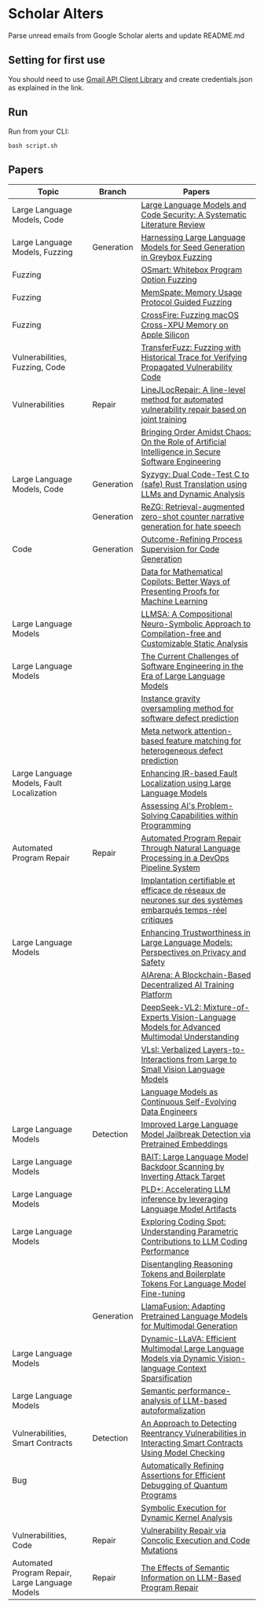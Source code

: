 # Scholar Alters
Parse unread emails from Google Scholar alerts and update README.md

## Setting for first use
You should need to use [Gmail API Client Library](https://developers.google.com/gmail/api/quickstart/python) and create
credentials.json as explained in the link.

## Run
Run from your CLI:
```
bash script.sh
```
## Papers

| Topic | Branch | Papers |
| --- | --- | --- |
| Large Language Models, Code |  | [Large Language Models and Code Security: A Systematic Literature Review](https://scholar.google.com/scholar_url?url=https://arxiv.org/pdf/2412.15004&hl=en&sa=X&d=10268163916741509205&ei=8_RoZ4GnIYCX6rQPjNn28Q0&scisig=AFWwaeZNSZ9WUHbSraZxk4qg9Xpz&oi=scholaralrt&hist=apJ4fD8AAAAJ:1878193813677419122:AFWwaebnAK6dY8A06r0yyM87AWUg&html=&pos=0&folt=cit) |
| Large Language Models, Fuzzing | Generation | [Harnessing Large Language Models for Seed Generation in Greybox Fuzzing](https://scholar.google.com/scholar_url?url=https://arxiv.org/pdf/2411.18143&hl=en&sa=X&d=4307449344127975686&ei=8_RoZ_jCK8yR6rQPmdmxyA0&scisig=AFWwaeaNu62QkDkZt05V_2sQ4q8G&oi=scholaralrt&hist=apJ4fD8AAAAJ:11137134570824175991:AFWwaeZJgvZkFmSwNlRigHvrI7d8&html=&pos=0&folt=rel) |
| Fuzzing |  | [OSmart: Whitebox Program Option Fuzzing](https://scholar.google.com/scholar_url?url=https://dl.acm.org/doi/pdf/10.1145/3658644.3690228&hl=en&sa=X&d=5904285857975094724&ei=8_RoZ_jCK8yR6rQPmdmxyA0&scisig=AFWwaeZcYeCjL7gfkZrZBmd5wp0K&oi=scholaralrt&hist=apJ4fD8AAAAJ:11137134570824175991:AFWwaeZJgvZkFmSwNlRigHvrI7d8&html=&pos=1&folt=rel) |
| Fuzzing |  | [MemSpate: Memory Usage Protocol Guided Fuzzing](https://scholar.google.com/scholar_url?url=https://link.springer.com/chapter/10.1007/978-981-96-0617-7_14&hl=en&sa=X&d=13723180342917247379&ei=8_RoZ_jCK8yR6rQPmdmxyA0&scisig=AFWwaeb-0clKcM_st7PcZsoaKJMs&oi=scholaralrt&hist=apJ4fD8AAAAJ:11137134570824175991:AFWwaeZJgvZkFmSwNlRigHvrI7d8&html=&pos=2&folt=rel) |
| Fuzzing |  | [CrossFire: Fuzzing macOS Cross-XPU Memory on Apple Silicon](https://scholar.google.com/scholar_url?url=https://dl.acm.org/doi/abs/10.1145/3658644.3690376&hl=en&sa=X&d=6101374115050692529&ei=8_RoZ_jCK8yR6rQPmdmxyA0&scisig=AFWwaeabWKlGTqWbBEKdUxica9cC&oi=scholaralrt&hist=apJ4fD8AAAAJ:11137134570824175991:AFWwaeZJgvZkFmSwNlRigHvrI7d8&html=&pos=3&folt=rel) |
| Vulnerabilities, Fuzzing, Code |  | [TransferFuzz: Fuzzing with Historical Trace for Verifying Propagated Vulnerability Code](https://scholar.google.com/scholar_url?url=https://arxiv.org/pdf/2411.18347&hl=en&sa=X&d=9201415783353455238&ei=8_RoZ_jCK8yR6rQPmdmxyA0&scisig=AFWwaeb3rzR9VoPycfXRlyJeEle8&oi=scholaralrt&hist=apJ4fD8AAAAJ:11137134570824175991:AFWwaeZJgvZkFmSwNlRigHvrI7d8&html=&pos=4&folt=rel) |
| Vulnerabilities | Repair | [LineJLocRepair: A line-level method for automated vulnerability repair based on joint training](https://scholar.google.com/scholar_url?url=https://www.sciencedirect.com/science/article/pii/S0167739X24006356&hl=en&sa=X&d=17203454120236895009&ei=8_RoZ92KNPuh6rQPosHk8Ag&scisig=AFWwaebMmhTRYXExUBFFWFJCaTKg&oi=scholaralrt&hist=apJ4fD8AAAAJ:15725322226479601129:AFWwaeYp-8wbw5OHTjoCHLP43E0V&html=&pos=0&folt=rel) |
|  |  | [Bringing Order Amidst Chaos: On the Role of Artificial Intelligence in Secure Software Engineering](https://scholar.google.com/scholar_url?url=https://www.researchgate.net/profile/Matteo-Esposito-8/publication/387219318_Bringing_Order_Amidst_Chaos_On_the_Role_of_Artificial_Intelligence_in_Secure_Software_Engineering/links/676438e387e1203c334627a3/Bringing-Order-Amidst-Chaos-On-the-Role-of-Artificial-Intelligence-in-Secure-Software-Engineering.pdf&hl=en&sa=X&d=7664989017284236368&ei=8_RoZ92KNPuh6rQPosHk8Ag&scisig=AFWwaebKol3H1Gs9YEBKVR3v2cv5&oi=scholaralrt&hist=apJ4fD8AAAAJ:15725322226479601129:AFWwaeYp-8wbw5OHTjoCHLP43E0V&html=&pos=1&folt=rel) |
| Large Language Models, Code | Generation | [Syzygy: Dual Code-Test C to (safe) Rust Translation using LLMs and Dynamic Analysis](https://scholar.google.com/scholar_url?url=https://arxiv.org/pdf/2412.14234&hl=en&sa=X&d=11300485308079154343&ei=8_RoZ5CBN_aT6rQP5NKD8A8&scisig=AFWwaea6RhtB99ncJ6en2OmfyVwa&oi=scholaralrt&hist=apJ4fD8AAAAJ:16237994392044955269:AFWwaebaLgrVcMkfKx1Gjt1mqPQn&html=&pos=0&folt=cit) |
|  | Generation | [ReZG: Retrieval-augmented zero-shot counter narrative generation for hate speech](https://scholar.google.com/scholar_url?url=https://www.sciencedirect.com/science/article/pii/S0925231224019118&hl=en&sa=X&d=17959927870399550757&ei=8_RoZ5CBN_aT6rQP5NKD8A8&scisig=AFWwaeYDZBp03luR2W51yuH0A6j7&oi=scholaralrt&hist=apJ4fD8AAAAJ:16237994392044955269:AFWwaebaLgrVcMkfKx1Gjt1mqPQn&html=&pos=1&folt=cit) |
| Code | Generation | [Outcome-Refining Process Supervision for Code Generation](https://scholar.google.com/scholar_url?url=https://arxiv.org/pdf/2412.15118&hl=en&sa=X&d=18064133246660725038&ei=8_RoZ5CBN_aT6rQP5NKD8A8&scisig=AFWwaeaeHGtAOD2EhybrW3snEUE4&oi=scholaralrt&hist=apJ4fD8AAAAJ:16237994392044955269:AFWwaebaLgrVcMkfKx1Gjt1mqPQn&html=&pos=2&folt=cit) |
|  |  | [Data for Mathematical Copilots: Better Ways of Presenting Proofs for Machine Learning](https://scholar.google.com/scholar_url?url=https://arxiv.org/pdf/2412.15184&hl=en&sa=X&d=14421140634798765274&ei=8_RoZ5CBN_aT6rQP5NKD8A8&scisig=AFWwaeYtFbnYF8-bl4gaKoWJnA4z&oi=scholaralrt&hist=apJ4fD8AAAAJ:16237994392044955269:AFWwaebaLgrVcMkfKx1Gjt1mqPQn&html=&pos=3&folt=cit) |
| Large Language Models |  | [LLMSA: A Compositional Neuro-Symbolic Approach to Compilation-free and Customizable Static Analysis](https://scholar.google.com/scholar_url?url=https://arxiv.org/pdf/2412.14399&hl=en&sa=X&d=13846466265604627725&ei=8_RoZ5CBN_aT6rQP5NKD8A8&scisig=AFWwaeZhSowDdD-ZT6KlSTgBvijq&oi=scholaralrt&hist=apJ4fD8AAAAJ:16237994392044955269:AFWwaebaLgrVcMkfKx1Gjt1mqPQn&html=&pos=4&folt=cit) |
| Large Language Models |  | [The Current Challenges of Software Engineering in the Era of Large Language Models](https://scholar.google.com/scholar_url?url=https://arxiv.org/pdf/2412.14554&hl=vi&sa=X&d=13361465696563911756&ei=8_RoZ5uRLYWU6rQPgbi84QM&scisig=AFWwaebcrmxj868JCcNz4_04RfP9&oi=scholaralrt&hist=apJ4fD8AAAAJ:11355862984917483435:AFWwaeZvT_NNWQMu4_zZrEW644gW&html=&pos=0&folt=rel) |
|  |  | [Instance gravity oversampling method for software defect prediction](https://scholar.google.com/scholar_url?url=https://www.sciencedirect.com/science/article/pii/S0950584924002623&hl=vi&sa=X&d=1175146393326855996&ei=8_RoZ5uRLYWU6rQPgbi84QM&scisig=AFWwaebAo1uAEH1VQd7wD0sIpDyR&oi=scholaralrt&hist=apJ4fD8AAAAJ:11355862984917483435:AFWwaeZvT_NNWQMu4_zZrEW644gW&html=&pos=1&folt=rel) |
|  |  | [Meta network attention-based feature matching for heterogeneous defect prediction](https://scholar.google.com/scholar_url?url=https://link.springer.com/article/10.1007/s10515-024-00480-7&hl=vi&sa=X&d=12548333613302681565&ei=8_RoZ5uRLYWU6rQPgbi84QM&scisig=AFWwaeY5PXdjFqVwfYEVDWzTSJ9z&oi=scholaralrt&hist=apJ4fD8AAAAJ:11355862984917483435:AFWwaeZvT_NNWQMu4_zZrEW644gW&html=&pos=2&folt=rel) |
| Large Language Models, Fault Localization |  | [Enhancing IR-based Fault Localization using Large Language Models](https://scholar.google.com/scholar_url?url=https://arxiv.org/pdf/2412.03754&hl=vi&sa=X&d=9486506307206835663&ei=8_RoZ5uRLYWU6rQPgbi84QM&scisig=AFWwaeaj_AYv8vYKrzVrAfhQJBo2&oi=scholaralrt&hist=apJ4fD8AAAAJ:11355862984917483435:AFWwaeZvT_NNWQMu4_zZrEW644gW&html=&pos=4&folt=rel) |
|  |  | [Assessing AI's Problem-Solving Capabilities within Programming](https://scholar.google.com/scholar_url?url=https://lup.lub.lu.se/student-papers/record/9178527/file/9178528.pdf&hl=en&sa=X&d=11810847561237494844&ei=8_RoZ5bhJfuh6rQPosHk8Ag&scisig=AFWwaeYDKWvcgMPC6cQY4HT84lx_&oi=scholaralrt&hist=apJ4fD8AAAAJ:5778505219825515303:AFWwaeaDDOggOneW-z6K3HLjAzuP&html=&pos=1&folt=cit) |
| Automated Program Repair | Repair | [Automated Program Repair Through Natural Language Processing in a DevOps Pipeline System](https://scholar.google.com/scholar_url?url=https://search.proquest.com/openview/3669b69edc42ad87fad707e0066e96f7/1%3Fpq-origsite%3Dgscholar%26cbl%3D2026366%26diss%3Dy&hl=en&sa=X&d=10231897193773691300&ei=8_RoZ5bhJfuh6rQPosHk8Ag&scisig=AFWwaebjUH7Vf_Rca0onoEzjWlIX&oi=scholaralrt&hist=apJ4fD8AAAAJ:5778505219825515303:AFWwaeaDDOggOneW-z6K3HLjAzuP&html=&pos=3&folt=cit) |
|  |  | [Implantation certifiable et efficace de réseaux de neurones sur des systèmes embarqués temps-réel critiques](https://scholar.google.com/scholar_url?url=https://theses.fr/api/v1/document/2024ESAE0033&hl=en&sa=X&d=7303388586774534032&ei=8_RoZ5bhJfuh6rQPosHk8Ag&scisig=AFWwaebeFDYyIVTh4H7BsmUn-1RV&oi=scholaralrt&hist=apJ4fD8AAAAJ:5778505219825515303:AFWwaeaDDOggOneW-z6K3HLjAzuP&html=&pos=4&folt=cit) |
| Large Language Models |  | [Enhancing Trustworthiness in Large Language Models: Perspectives on Privacy and Safety](https://scholar.google.com/scholar_url?url=https://search.proquest.com/openview/ab1cf801c5c274773e2b5d07a572f97b/1%3Fpq-origsite%3Dgscholar%26cbl%3D2026366%26diss%3Dy&hl=en&sa=X&d=1386310838080862709&ei=8_RoZ__TLoqay9YP7vuXyQg&scisig=AFWwaeZcwdHqo2dWPaHnji5jOIPa&oi=scholaralrt&hist=apJ4fD8AAAAJ:11486195984023826531:AFWwaebYo-fw1j0PJswL-CdomZqY&html=&pos=0&folt=cit) |
|  |  | [AIArena: A Blockchain-Based Decentralized AI Training Platform](https://scholar.google.com/scholar_url?url=https://arxiv.org/pdf/2412.14566&hl=en&sa=X&d=4378310236043226724&ei=8_RoZ7_tKaaay9YPvb_7wAI&scisig=AFWwaeYeYq3_6ZoPqvCEb0VFb8y8&oi=scholaralrt&hist=apJ4fD8AAAAJ:10695555881282652625:AFWwaeakbu5Ta3HmdjfVean1AXL4&html=&pos=1&folt=cit) |
|  |  | [DeepSeek-VL2: Mixture-of-Experts Vision-Language Models for Advanced Multimodal Understanding](https://scholar.google.com/scholar_url?url=https://arxiv.org/pdf/2412.10302%3F&hl=en&sa=X&d=8010175898375855075&ei=8_RoZ8nmIr6_y9YP1YLqoQw&scisig=AFWwaeaDJcYGR_fLv2Szs_7tzu88&oi=scholaralrt&hist=apJ4fD8AAAAJ:3096313017463695374:AFWwaeb8R4GEV1B4xk_Cz2b6H7gj&html=&pos=0&folt=rel) |
|  |  | [VLsI: Verbalized Layers-to-Interactions from Large to Small Vision Language Models](https://scholar.google.com/scholar_url?url=https://arxiv.org/pdf/2412.01822&hl=en&sa=X&d=16092571711306189790&ei=8_RoZ8nmIr6_y9YP1YLqoQw&scisig=AFWwaeZdFyShZbVdioCA-9bxh7pr&oi=scholaralrt&hist=apJ4fD8AAAAJ:3096313017463695374:AFWwaeb8R4GEV1B4xk_Cz2b6H7gj&html=&pos=1&folt=rel) |
|  |  | [Language Models as Continuous Self-Evolving Data Engineers](https://scholar.google.com/scholar_url?url=https://arxiv.org/pdf/2412.15151&hl=en&sa=X&d=16345076506964531281&ei=8_RoZ8nmIr6_y9YP1YLqoQw&scisig=AFWwaeYQvRAQhT8nvRY7lSEYpNM7&oi=scholaralrt&hist=apJ4fD8AAAAJ:3096313017463695374:AFWwaeb8R4GEV1B4xk_Cz2b6H7gj&html=&pos=2&folt=rel) |
| Large Language Models | Detection | [Improved Large Language Model Jailbreak Detection via Pretrained Embeddings](https://scholar.google.com/scholar_url?url=https://arxiv.org/pdf/2412.01547&hl=en&sa=X&d=2686238783290970797&ei=8_RoZ8nmIr6_y9YP1YLqoQw&scisig=AFWwaeZqp69Gtzy0ukPU8Oigzter&oi=scholaralrt&hist=apJ4fD8AAAAJ:3096313017463695374:AFWwaeb8R4GEV1B4xk_Cz2b6H7gj&html=&pos=3&folt=rel) |
| Large Language Models |  | [BAIT: Large Language Model Backdoor Scanning by Inverting Attack Target](https://scholar.google.com/scholar_url?url=https://www.cs.purdue.edu/homes/shen447/files/paper/sp25_bait.pdf&hl=en&sa=X&d=13272134956704605054&ei=8_RoZ8nmIr6_y9YP1YLqoQw&scisig=AFWwaeaEK97WdbAuJOSkawyijfTD&oi=scholaralrt&hist=apJ4fD8AAAAJ:3096313017463695374:AFWwaeb8R4GEV1B4xk_Cz2b6H7gj&html=&pos=4&folt=rel) |
| Large Language Models |  | [PLD+: Accelerating LLM inference by leveraging Language Model Artifacts](https://scholar.google.com/scholar_url?url=https://arxiv.org/pdf/2412.01447&hl=en&sa=X&d=18114702036277296656&ei=8_RoZ8nmIr6_y9YP1YLqoQw&scisig=AFWwaeY54OQViMYLArTRH9JOR-GQ&oi=scholaralrt&hist=apJ4fD8AAAAJ:3096313017463695374:AFWwaeb8R4GEV1B4xk_Cz2b6H7gj&html=&pos=5&folt=rel) |
| Large Language Models |  | [Exploring Coding Spot: Understanding Parametric Contributions to LLM Coding Performance](https://scholar.google.com/scholar_url?url=https://arxiv.org/pdf/2412.07113&hl=en&sa=X&d=10593284380928459928&ei=8_RoZ8nmIr6_y9YP1YLqoQw&scisig=AFWwaeZ_D7BVHN_gvpFIC-Wbkpl1&oi=scholaralrt&hist=apJ4fD8AAAAJ:3096313017463695374:AFWwaeb8R4GEV1B4xk_Cz2b6H7gj&html=&pos=6&folt=rel) |
|  |  | [Disentangling Reasoning Tokens and Boilerplate Tokens For Language Model Fine-tuning](https://scholar.google.com/scholar_url?url=https://arxiv.org/pdf/2412.14780&hl=en&sa=X&d=9954885056913838749&ei=8_RoZ8nmIr6_y9YP1YLqoQw&scisig=AFWwaeawWslcR6Uu0v5E2OlVk1_i&oi=scholaralrt&hist=apJ4fD8AAAAJ:3096313017463695374:AFWwaeb8R4GEV1B4xk_Cz2b6H7gj&html=&pos=7&folt=rel) |
|  | Generation | [LlamaFusion: Adapting Pretrained Language Models for Multimodal Generation](https://scholar.google.com/scholar_url?url=https://arxiv.org/pdf/2412.15188&hl=en&sa=X&d=7157998484699194520&ei=8_RoZ8nmIr6_y9YP1YLqoQw&scisig=AFWwaeZYLo-DEGGZhPv7fuAq_kE8&oi=scholaralrt&hist=apJ4fD8AAAAJ:3096313017463695374:AFWwaeb8R4GEV1B4xk_Cz2b6H7gj&html=&pos=8&folt=rel) |
| Large Language Models |  | [Dynamic-LLaVA: Efficient Multimodal Large Language Models via Dynamic Vision-language Context Sparsification](https://scholar.google.com/scholar_url?url=https://arxiv.org/pdf/2412.00876&hl=en&sa=X&d=6306182357888635653&ei=8_RoZ8nmIr6_y9YP1YLqoQw&scisig=AFWwaeYVhfV_bhxxZc2PyB1xOrQX&oi=scholaralrt&hist=apJ4fD8AAAAJ:3096313017463695374:AFWwaeb8R4GEV1B4xk_Cz2b6H7gj&html=&pos=9&folt=rel) |
| Large Language Models |  | [Semantic performance-analysis of LLM-based autoformalization](https://scholar.google.com/scholar_url?url=http://gestion.dc.uba.ar/media/academic/grade/thesis/Tesis_JM_Baldonado.pdf&hl=en&sa=X&d=12694376098409842541&ei=8_RoZ-2jJJOW6rQP3-rzuQM&scisig=AFWwaeYLyihp1hrBhA9hEh_KxDGX&oi=scholaralrt&hist=apJ4fD8AAAAJ:4465730527138788254:AFWwaebhnVuF-27TSh32-dm_KGTR&html=&pos=3&folt=cit) |
| Vulnerabilities, Smart Contracts | Detection | [An Approach to Detecting Reentrancy Vulnerabilities in Interacting Smart Contracts Using Model Checking](https://scholar.google.com/scholar_url?url=https://ieeexplore.ieee.org/abstract/document/10795666/&hl=vi&sa=X&d=13424371716444038037&ei=8_RoZ7jcMpXMy9YPtLKRsQ8&scisig=AFWwaeY2nQf0hY3U6JJXyRxrLoFR&oi=scholaralrt&hist=apJ4fD8AAAAJ:13534924455939102554:AFWwaeZN-y-gtbFtywJ0Xio3nYxl&html=&pos=0&folt=cit) |
| Bug |  | [Automatically Refining Assertions for Efficient Debugging of Quantum Programs](https://scholar.google.com/scholar_url?url=https://arxiv.org/pdf/2412.14252&hl=vi&sa=X&d=17038905842640556562&ei=8_RoZ_7LNZ7Iy9YP1bSDiQY&scisig=AFWwaeajk_uTF8TvAs2KbGVEq5zs&oi=scholaralrt&hist=apJ4fD8AAAAJ:16065687014273664109:AFWwaeYpvD7V4gPm0ywHhNT6YvSk&html=&pos=3&folt=rel) |
|  |  | [Symbolic Execution for Dynamic Kernel Analysis](https://scholar.google.com/scholar_url?url=https://dl.acm.org/doi/abs/10.1145/3658644.3690860&hl=vi&sa=X&d=10464284109204831670&ei=8_RoZ_7LNZ7Iy9YP1bSDiQY&scisig=AFWwaebADd8YulH5z9SFaVNFCLXP&oi=scholaralrt&hist=apJ4fD8AAAAJ:16065687014273664109:AFWwaeYpvD7V4gPm0ywHhNT6YvSk&html=&pos=4&folt=rel) |
| Vulnerabilities, Code | Repair | [Vulnerability Repair via Concolic Execution and Code Mutations](https://scholar.google.com/scholar_url?url=https://dl.acm.org/doi/pdf/10.1145/3707454&hl=en&sa=X&d=3452478630946479894&ei=8_RoZ_2-KPaT6rQP5NKD8A8&scisig=AFWwaea1itySkrN4ASKbA512Inhx&oi=scholaralrt&hist=apJ4fD8AAAAJ:8900472388513427833:AFWwaeZM7Y6I9R2ROVLnk31jdyVz&html=&pos=3&folt=rel) |
| Automated Program Repair, Large Language Models | Repair | [The Effects of Semantic Information on LLM-Based Program Repair](https://scholar.google.com/scholar_url?url=https://link.springer.com/chapter/10.1007/978-3-031-78386-9_28&hl=en&sa=X&d=17829832835922758602&ei=8_RoZ_2-KPaT6rQP5NKD8A8&scisig=AFWwaeb1zDMKi28sWyLFVKLsxmd4&oi=scholaralrt&hist=apJ4fD8AAAAJ:8900472388513427833:AFWwaeZM7Y6I9R2ROVLnk31jdyVz&html=&pos=4&folt=rel) |
